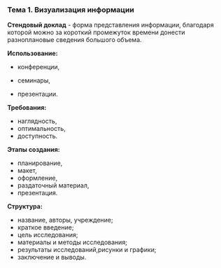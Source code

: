 ### Тема 1. Визуализация информации

**Стендовый доклад** - форма представления информации, благодаря которой можно за короткий промежуток времени донести разноплановые сведения большого объема.

**Использование:**

- конференции,

- семинары,

- презентации.

**Требования:**

- наглядность,
- оптимальность,
- доступность.

**Этапы создания:**

- планирование,
- макет,
- оформление,
- раздаточный материал,
- презентация.

**Структура:**

- название, авторы, учреждение;
- краткое введение;
- цель исследования;
- материалы и методы исследования;
- результаты исследований,рисунки и графики;
- заключение и выводы.